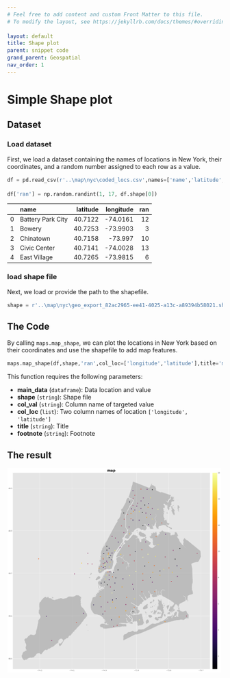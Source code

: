 ```yaml
---
# Feel free to add content and custom Front Matter to this file.
# To modify the layout, see https://jekyllrb.com/docs/themes/#overriding-theme-defaults

layout: default
title: Shape plot
parent: snippet code
grand_parent: Geospatial
nav_order: 1
---
```


# Simple Shape plot

## Dataset

### Load dataset
First, we load a dataset containing the names of locations in New York, their coordinates, and a random number assigned to each row as a value.

```python
df = pd.read_csv(r'..\map\nyc\coded_locs.csv',names=['name','latitude','longitude'])

df['ran'] = np.random.randint(1, 17, df.shape[0])
```

|    | name              |   latitude |   longitude |   ran |
|---:|:------------------|-----------:|------------:|------:|
|  0 | Battery Park City |    40.7122 |    -74.0161 |    12 |
|  1 | Bowery            |    40.7253 |    -73.9903 |     3 |
|  2 | Chinatown         |    40.7158 |    -73.997  |    10 |
|  3 | Civic Center      |    40.7141 |    -74.0028 |    13 |
|  4 | East Village      |    40.7265 |    -73.9815 |     6 |

### load shape file
Next, we load or provide the path to the shapefile.


```python
shape = r'..\map\nyc\geo_export_82ac2965-ee41-4025-a13c-a89394b58021.shp'
```

## The Code
By calling `maps.map_shape`, we can plot the locations in New York based on their coordinates and use the shapefile to add map features.

```python
maps.map_shape(df,shape,'ran',col_loc=['longitude','latitude'],title='map')
```

This function requires the following parameters:
- **main_data** (`dataframe`):       Data location and value  
- **shape** (`string`):              Shape file  
- **col_val** (`string`):            Column name of targeted value  
- **col_loc** (`list`):              Two column names of location `['longitude', 'latitude']`  
- **title** (`string`):              Title  
- **footnote** (`string`):           Footnote  


## The result
<img src="/assets/images/geospatial/snippet/shape_plot.png" alt="drawing" width="500"/>